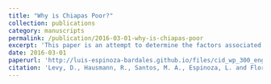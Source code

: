 ```yaml
---
title: "Why is Chiapas Poor?"
collection: publications
category: manuscripts
permalink: /publication/2016-03-01-why-is-chiapas-poor
excerpt: 'This paper is an attempt to determine the factors associated with the wage gap between Chiapas and the rest of Mexico. We find that Chiapas is not poor solely because it has a low endowment of factors compared to the rest of Mexico, but because the diversity of its factors of production does not allow it to produce many, more complex, goods that they could sell outside the state.'
date: 2016-03-01
paperurl: 'http://luis-espinoza-bardales.github.io/files/cid_wp_300_english.pdf'
citation: 'Levy, D., Hausmann, R., Santos, M. A., Espinoza, L. and Flores, M. (2016). &quot;Why is Chiapas Poor?&quot; <i>CID Working Paper</i>. No. 300.'
---
```

